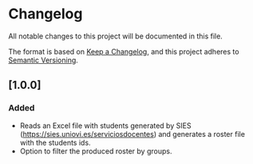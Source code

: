 # Changelog

All notable changes to this project will be documented in this file.

The format is based on [Keep a Changelog](https://keepachangelog.com/en/1.1.0/),
and this project adheres to [Semantic Versioning](https://semver.org/spec/v2.0.0.html).

## [1.0.0]


### Added

- Reads an Excel file with students generated by SIES (https://sies.uniovi.es/serviciosdocentes) and generates a roster file with the students ids.
- Option to filter the produced roster by groups.

